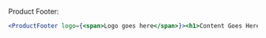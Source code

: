 Product Footer:

```jsx
<ProductFooter logo={<span>Logo goes here</span>}><h1>Content Goes Here</h1></ProductFooter>
```
